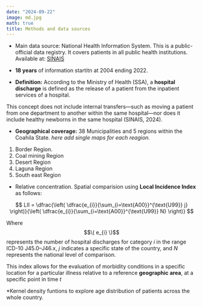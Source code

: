 ```yaml
---
date: "2024-09-22"
image: md.jpg
math: true
title: Methods and data sources
---
```


* Main data source: National Health Information System.
This is a public-official data registry. It covers patients in all public health institutions.  Available at:  [SINAIS](http://www.dgis.salud.gob.mx/contenidos/basesdedatos/bdc_egresoshosp_gobmx.html)

* **18 years** of information startitn at 2004 ending  2022.

* **Definition:** According to the Ministry of Health (SSA), a **hospital discharge** is defined as the release of a patient from the inpatient services of a hospital.

This concept does not include internal transfers—such as moving a patient from one department to another within the same hospital—nor does it include healthy newborns in the same hospital (SINAIS, 2024).

* **Geographical coverage:**  38 Municipalities and 5 regions within the Coahila State.   *here add single maps for each reagion.* 

1. Border Region.
2. Coal mining Region
3. Desert Region
4. Laguna Region
5. South east Region


* Relative concentration. Spatial comparision using **Local Incidence Index** as follows: 

$$
LII = \dfrac{\left( \dfrac{e_{i}}{\sum_{i=\text{A00}}^{\text{U99}} j} \right)}{\left( \dfrac{e_{i}}{\sum_{i=\text{A00}}^{\text{U99}} N} \right)}
$$



Where $$\( e_{i} \)$$ represents the number of hospital discharges for category *i*  in the range ICD-10 J45.0–J46.x,  *j*  indicates a specific state of the country, and  *N*  represents the national level of comparison.

This index allows for the evaluation of morbidity conditions in a specific location for a particular illness relative to a reference **geographic area**, at a specific point in time 
*t*


*Kernel density funtions to explore age distribution of patients across the whole country. 
